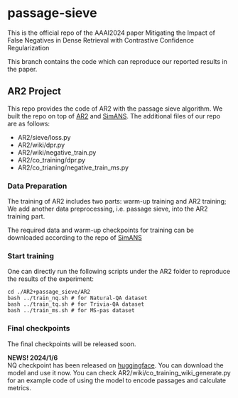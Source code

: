 # passage-sieve
This is the official repo of the AAAI2024 paper Mitigating the Impact of False Negatives in Dense Retrieval with Contrastive Confidence Regularization

This branch contains the code which can reproduce our reported results in the paper. 

## AR2 Project

This repo provides the code of AR2 with the passage sieve algorithm. We built the repo on top of [AR2](https://github.com/microsoft/AR2/tree/main/AR2)  and [SimANS](https://github.com/microsoft/SimXNS/tree/main/SimANS). The additional files of our repo are as follows:
 -  AR2/sieve/loss.py
 -  AR2/wiki/dpr.py
 -  AR2/wiki/negative_train.py
 -  AR2/co_training/dpr.py
 -  AR2/co_trianing/negative_train_ms.py

### Data Preparation
The training of AR2 includes two parts: warm-up training and AR2 training; We add another data preprocessing, i.e. passage sieve, into the AR2 training part.

The required data and warm-up checkpoints for training can be downloaded according to the repo of [SimANS](https://github.com/microsoft/SimXNS/tree/main/SimANS) 

### Start training
One can directly run the following scripts under the AR2 folder to reproduce the results of the experiment:
```
cd ./AR2+passage_sieve/AR2
bash ../train_nq.sh # for Natural-QA dataset
bash ../train_tq.sh # for Trivia-QA dataset
bash ../train_ms.sh # for MS-pas dataset
```

### Final checkpoints
The final checkpoints will be released soon.

**NEWS! 2024/1/6** \
NQ checkpoint has been released on [huggingface](https://huggingface.co/wangsky/AR2-sieved-NQ). You can download the model and use it now.  You can check AR2/wiki/co_training_wiki_generate.py for an example code of using the model to encode passages and calculate metrics.

